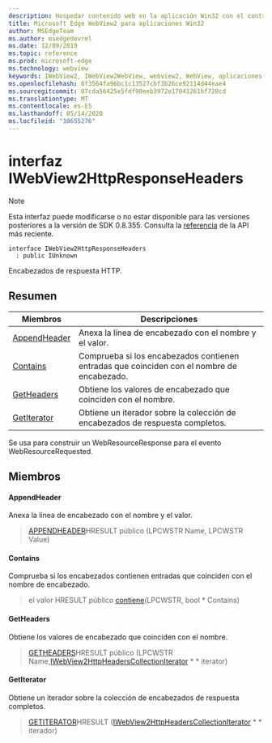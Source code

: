 ```yaml
---
description: Hospedar contenido web en la aplicación Win32 con el control Microsoft Edge WebView2
title: Microsoft Edge WebView2 para aplicaciones Win32
author: MSEdgeTeam
ms.author: msedgedevrel
ms.date: 12/09/2019
ms.topic: reference
ms.prod: microsoft-edge
ms.technology: webview
keywords: IWebView2, IWebView2WebView, webview2, WebView, aplicaciones Win32, Win32, Edge
ms.openlocfilehash: 0f3564fa96bc1c13527cbf3b26ce92114d44eae4
ms.sourcegitcommit: 07cda56425e5fdf90eeb3972e17041261bf720cd
ms.translationtype: MT
ms.contentlocale: es-ES
ms.lasthandoff: 05/14/2020
ms.locfileid: "10655276"
---
```

# interfaz IWebView2HttpResponseHeaders 

> [!NOTE]
> Esta interfaz puede modificarse o no estar disponible para las versiones posteriores a la versión de SDK 0.8.355. Consulta la [referencia](../../../webview2-api-reference.md) de la API más reciente.

```
interface IWebView2HttpResponseHeaders
  : public IUnknown
```

Encabezados de respuesta HTTP.

## Resumen

 Miembros                        | Descripciones
--------------------------------|---------------------------------------------
[AppendHeader](#appendheader) | Anexa la línea de encabezado con el nombre y el valor.
[Contains](#contains) | Comprueba si los encabezados contienen entradas que coinciden con el nombre de encabezado.
[GetHeaders](#getheaders) | Obtiene los valores de encabezado que coinciden con el nombre.
[GetIterator](#getiterator) | Obtiene un iterador sobre la colección de encabezados de respuesta completos.

Se usa para construir un WebResourceResponse para el evento WebResourceRequested.

## Miembros

#### AppendHeader 

Anexa la línea de encabezado con el nombre y el valor.

> [APPENDHEADER](#appendheader)HRESULT público (LPCWSTR Name, LPCWSTR Value)

#### Contains 

Comprueba si los encabezados contienen entradas que coinciden con el nombre de encabezado.

> el valor HRESULT público [contiene](#contains)(LPCWSTR, bool * Contains)

#### GetHeaders 

Obtiene los valores de encabezado que coinciden con el nombre.

> [GETHEADERS](#getheaders)HRESULT público (LPCWSTR Name,[IWebView2HttpHeadersCollectionIterator](IWebView2HttpHeadersCollectionIterator.md) * * iterator)

#### GetIterator 

Obtiene un iterador sobre la colección de encabezados de respuesta completos.

> [GETITERATOR](#getiterator)HRESULT ([IWebView2HttpHeadersCollectionIterator](IWebView2HttpHeadersCollectionIterator.md) * * iterador)

